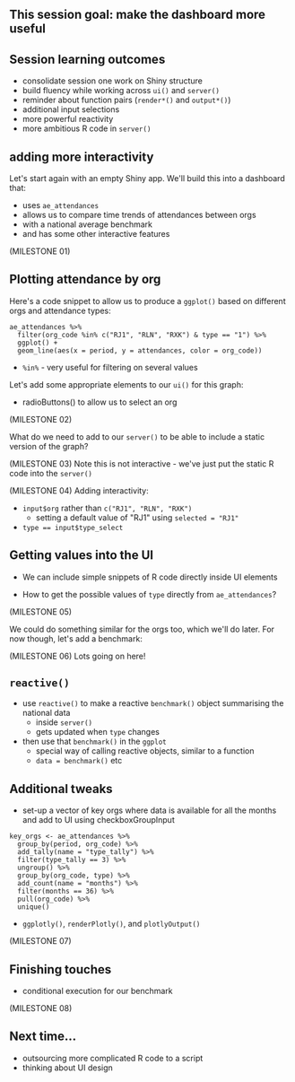 ## This session goal: make the dashboard more useful

## Session learning outcomes

+ consolidate session one work on Shiny structure
+ build fluency while working across `ui()` and `server()` 
+ reminder about function pairs (`render*()` and `output*()`)
+ additional input selections
+ more powerful reactivity
+ more ambitious R code in `server()`

## adding more interactivity

Let's start again with an empty Shiny app. We'll build this into a dashboard that:

+ uses `ae_attendances`
+ allows us to compare time trends of attendances between orgs
+ with a national average benchmark
+ and has some other interactive features

(MILESTONE 01)

## Plotting attendance by org

Here's a code snippet to allow us to produce a `ggplot()` based on different orgs and attendance types:

```{!r}
ae_attendances %>%
  filter(org_code %in% c("RJ1", "RLN", "RXK") & type == "1") %>%
  ggplot() +
  geom_line(aes(x = period, y = attendances, color = org_code))
```
+ `%in%` - very useful for filtering on several values

Let's add some appropriate elements to our `ui()` for this graph:

+ radioButtons() to allow us to select an org

(MILESTONE 02)

What do we need to add to our `server()` to be able to include a static version of the graph?

(MILESTONE 03)
Note this is not interactive - we've just put the static R code into the `server()`

(MILESTONE 04)
Adding interactivity:

+ `input$org` rather than `c("RJ1", "RLN", "RXK")`
  + setting a default value of "RJ1" using `selected = "RJ1"`
+ `type == input$type_select`

## Getting values into the UI
+ We can include simple snippets of R code directly inside UI elements

+ How to get the possible values of `type` directly from `ae_attendances`?

(MILESTONE 05)

We could do something similar for the orgs too, which we'll do later. For now though, let's add a benchmark:

(MILESTONE 06)
Lots going on here!

## `reactive()`

+ use `reactive()` to make a reactive `benchmark()` object summarising the national data
  + inside `server()`
  + gets updated when `type` changes
+ then use that `benchmark()` in the `ggplot`
  + special way of calling reactive objects, similar to a function
  + `data = benchmark()` etc

## Additional tweaks

+ set-up a vector of key orgs where data is available for all the months and add to UI using checkboxGroupInput

```{r}
key_orgs <- ae_attendances %>%
  group_by(period, org_code) %>%
  add_tally(name = "type_tally") %>%
  filter(type_tally == 3) %>%
  ungroup() %>%
  group_by(org_code, type) %>%
  add_count(name = "months") %>%
  filter(months == 36) %>%
  pull(org_code) %>%
  unique()
```
+ `ggplotly()`, `renderPlotly()`, and `plotlyOutput()`

(MILESTONE 07)

## Finishing touches

+ conditional execution for our benchmark

(MILESTONE 08)

## Next time...
+ outsourcing more complicated R code to a script
+ thinking about UI design






